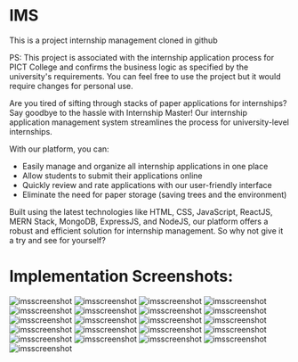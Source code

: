# IMS
This is a project internship management cloned in github

PS: This project is associated with the internship application process for PICT College and confirms the business logic as specified by the university's requirements. You can feel free to use the project but it would require changes for personal use.

Are you tired of sifting through stacks of paper applications for internships? Say goodbye to the hassle with Internship Master! Our internship application management system streamlines the process for university-level internships.

With our platform, you can:

- Easily manage and organize all internship applications in one place
- Allow students to submit their applications online
- Quickly review and rate applications with our user-friendly interface
- Eliminate the need for paper storage (saving trees and the environment)

Built using the latest technologies like HTML, CSS, JavaScript, ReactJS, MERN Stack, MongoDB, ExpressJS, and NodeJS, our platform offers a robust and efficient solution for internship management. So why not give it a try and see for yourself?

<h1>Implementation Screenshots:</h1>

<img src="https://github.com/ZeroNP/IMS/blob/master/Screenshots/IMS-06-00.png" alt="imsscreenshot" />
<img src="https://github.com/ZeroNP/IMS/blob/master/Screenshots/IMS-03-33.png" alt="imsscreenshot" />
<img src="https://github.com/ZeroNP/IMS/blob/master/Screenshots/IMS-03-38.png" alt="imsscreenshot" />
<img src="https://github.com/ZeroNP/IMS/blob/master/Screenshots/IMS-03-41.png" alt="imsscreenshot" />
<img src="https://github.com/ZeroNP/IMS/blob/master/Screenshots/IMS-04-09.png" alt="imsscreenshot" />
<img src="https://github.com/ZeroNP/IMS/blob/master/Screenshots/IMS-04-23.png" alt="imsscreenshot" />
<img src="https://github.com/ZeroNP/IMS/blob/master/Screenshots/IMS-04-26.png" alt="imsscreenshot" />
<img src="https://github.com/ZeroNP/IMS/blob/master/Screenshots/IMS-04-28.png" alt="imsscreenshot" />
<img src="https://github.com/ZeroNP/IMS/blob/master/Screenshots/IMS-04-31.png" alt="imsscreenshot" />
<img src="https://github.com/ZeroNP/IMS/blob/master/Screenshots/IMS-04-35.png" alt="imsscreenshot" />
<img src="https://github.com/ZeroNP/IMS/blob/master/Screenshots/IMS-04-40.png" alt="imsscreenshot" />
<img src="https://github.com/ZeroNP/IMS/blob/master/Screenshots/IMS-04-44.png" alt="imsscreenshot" />
<img src="https://github.com/ZeroNP/IMS/blob/master/Screenshots/IMS-04-48.png" alt="imsscreenshot" />
<img src="https://github.com/ZeroNP/IMS/blob/master/Screenshots/IMS-05-11.png" alt="imsscreenshot" />
<img src="https://github.com/ZeroNP/IMS/blob/master/Screenshots/IMS-05-21.png" alt="imsscreenshot" />
<img src="https://github.com/ZeroNP/IMS/blob/master/Screenshots/IMS-05-24.png" alt="imsscreenshot" />
<img src="https://github.com/ZeroNP/IMS/blob/master/Screenshots/IMS-05-29.png" alt="imsscreenshot" />
<img src="https://github.com/ZeroNP/IMS/blob/master/Screenshots/IMS-05-35.png" alt="imsscreenshot" />
<img src="https://github.com/ZeroNP/IMS/blob/master/Screenshots/IMS-05-41.png" alt="imsscreenshot" />
<img src="https://github.com/ZeroNP/IMS/blob/master/Screenshots/IMS-06-17.png" alt="imsscreenshot" />
<img src="https://github.com/ZeroNP/IMS/blob/master/Screenshots/IMS-06-21.png" alt="imsscreenshot" />
